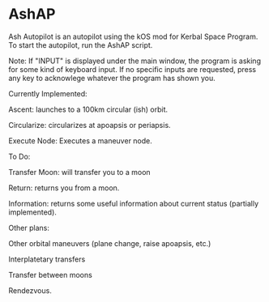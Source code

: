 # AshAP
 
Ash Autopilot is an autopilot using the kOS mod for Kerbal Space Program. To start the autopilot, run the AshAP script.

Note: If "INPUT" is displayed under the main window, the program is asking for some kind of keyboard input. If no specific inputs are requested, press any key to acknowlege whatever the program has shown you.

Currently Implemented:

Ascent: launches to a 100km circular (ish) orbit.

Circularize: circularizes at apoapsis or periapsis.

Execute Node: Executes a maneuver node.


To Do:

Transfer Moon: will transfer you to a moon

Return: returns you from a moon.

Information: returns some useful information about current status (partially implemented).

Other plans:

Other orbital maneuvers (plane change, raise apoapsis, etc.)

Interplatetary transfers

Transfer between moons

Rendezvous. 
